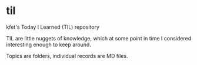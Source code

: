 # til

kfet's Today I Learned (TIL) repository

TIL are little nuggets of knowledge, which at some point in time I considered interesting enough to keep around.

Topics are folders, individual records are MD files.
